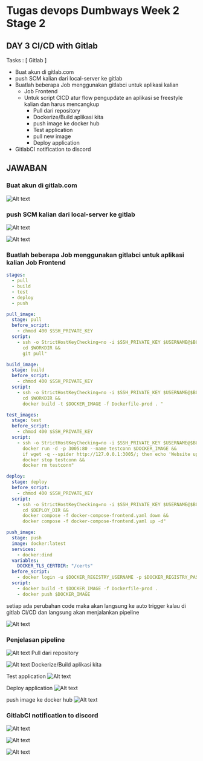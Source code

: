 # Tugas devops Dumbways Week 2 Stage 2

## DAY 3 CI/CD with Gitlab

Tasks :
[ Gitlab ]

- Buat akun di gitlab.com
- push SCM kalian dari local-server ke gitlab
- Buatlah beberapa Job menggunakan gitlabci untuk aplikasi kalian
  - Job Frontend
  - Untuk script CICD atur flow pengupdate an aplikasi se freestyle kalian dan harus mencangkup
    - Pull dari repository
    - Dockerize/Build aplikasi kita
    - push image ke docker hub
    - Test application
    - pull new image
    - Deploy application
- GitlabCI notification to discord

## JAWABAN

### Buat akun di gitlab.com

![Alt text](./images/1.png)

### push SCM kalian dari local-server ke gitlab

![Alt text](./images/2.png)

![Alt text](./images/3.png)

### Buatlah beberapa Job menggunakan gitlabci untuk aplikasi kalian Job Frontend

```yaml
stages:
  - pull
  - build
  - test
  - deploy
  - push

pull_image:
  stage: pull
  before_script:
    - chmod 400 $SSH_PRIVATE_KEY
  script:
    - ssh -o StrictHostKeyChecking=no -i $SSH_PRIVATE_KEY $USERNAME@$BUILD_HOST "
      cd $WORKDIR &&
      git pull"

build_image:
  stage: build
  before_script:
    - chmod 400 $SSH_PRIVATE_KEY
  script:
    - ssh -o StrictHostKeyChecking=no -i $SSH_PRIVATE_KEY $USERNAME@$BUILD_HOST "
      cd $WORKDIR &&
      docker build -t $DOCKER_IMAGE -f Dockerfile-prod . "

test_images:
  stage: test
  before_script:
    - chmod 400 $SSH_PRIVATE_KEY
  script:
    - ssh -o StrictHostKeyChecking=no -i $SSH_PRIVATE_KEY $USERNAME@$BUILD_HOST "
      docker run -d -p 3005:80 --name testconn $DOCKER_IMAGE &&
      if wget -q --spider http://127.0.0.1:3005/; then echo 'Website up'; else echo 'Website down'; fi &&
      docker stop testconn &&
      docker rm testconn"

deploy:
  stage: deploy
  before_script:
    - chmod 400 $SSH_PRIVATE_KEY
  script:
    - ssh -o StrictHostKeyChecking=no -i $SSH_PRIVATE_KEY $USERNAME@$BUILD_HOST "
      cd $DEPLOY_DIR &&
      docker compose -f docker-compose-frontend.yaml down &&
      docker compose -f docker-compose-frontend.yaml up -d"

push_image:
  stage: push
  image: docker:latest
  services:
    - docker:dind
  variables:
    DOCKER_TLS_CERTDIR: "/certs"
  before_script:
    - docker login -u $DOCKER_REGISTRY_USERNAME -p $DOCKER_REGISTRY_PASSWORD
  script:
    - docker build -t $DOCKER_IMAGE -f Dockerfile-prod .
    - docker push $DOCKER_IMAGE
```

setiap ada perubahan code maka akan langsung ke auto trigger kalau di gitlab CI/CD dan langsung akan menjalankan pipeline

![Alt text](./images/4.png)

### Penjelasan pipeline

![Alt text](./images/5.png)
Pull dari repository

![Alt text](./images/6.png)
Dockerize/Build aplikasi kita

Test application
![Alt text](./images/7.png)

Deploy application
![Alt text](./images/8.png)

push image ke docker hub
![Alt text](./images/9.png)

### GitlabCI notification to discord

![Alt text](./images/10.png)

![Alt text](./images/11.png)

![Alt text](./images/12.png)
